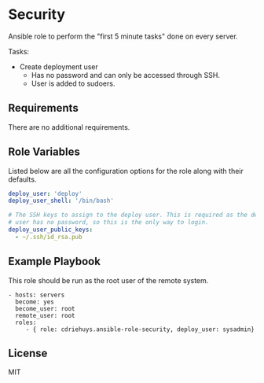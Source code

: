 Security
=========

Ansible role to perform the "first 5 minute tasks" done on every server.

Tasks:

- Create deployment user
  - Has no password and can only be accessed through SSH.
  - User is added to sudoers.

Requirements
------------

There are no additional requirements.

Role Variables
--------------

Listed below are all the configuration options for the role along with their defaults.

```YAML
deploy_user: 'deploy'
deploy_user_shell: '/bin/bash'

# The SSH keys to assign to the deploy user. This is required as the deployment
# user has no password, so this is the only way to login.
deploy_user_public_keys:
  - ~/.ssh/id_rsa.pub
```

Example Playbook
----------------

This role should be run as the root user of the remote system.

    - hosts: servers
      become: yes
      become_user: root
      remote_user: root
      roles:
         - { role: cdriehuys.ansible-role-security, deploy_user: sysadmin}

License
-------

MIT
